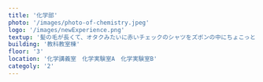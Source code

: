 ```yaml
---
title: '化学部'
photo: '/images/photo-of-chemistry.jpeg'
logo: '/images/newExperience.png'
textup: '髪の毛が長くて、オタクみたいに赤いチェックのシャツをズボンの中にちょこっとしまって、しかもその上から白衣??そんな陰キャばかりの部活ではないのです。僕たちにだって化学の魅力くらいは伝えられるはず！ぜひ教科教室棟３F一番奥の、化学実験室・講義室にお立ち寄りください。'
building: '教科教室棟'
floor: '3' 
location: '化学講義室　化学実験室A　化学実験室B'
categoly: '2'
---
```

